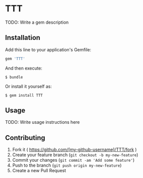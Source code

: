 # TTT

TODO: Write a gem description

## Installation

Add this line to your application's Gemfile:

```ruby
gem 'TTT'
```

And then execute:

    $ bundle

Or install it yourself as:

    $ gem install TTT

## Usage

TODO: Write usage instructions here

## Contributing

1. Fork it ( https://github.com/[my-github-username]/TTT/fork )
2. Create your feature branch (`git checkout -b my-new-feature`)
3. Commit your changes (`git commit -am 'Add some feature'`)
4. Push to the branch (`git push origin my-new-feature`)
5. Create a new Pull Request
